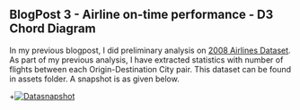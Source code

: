 ## BlogPost 3 - Airline on-time performance - D3 Chord Diagram

In my previous blogpost, I did preliminary analysis on [2008 Airlines Dataset](http://stat-computing.org/dataexpo/2009/the-data.html). As part of my previous analysis, I have extracted statistics with number of flights between each Origin-Destination City pair. This dataset can be found in assets folder. A snapshot is as given below.

+[![Datasnapshot](https://github.com/gnanapriyav/edav/tree/gh-pages/assets/Priya_assets/BlogPost3/Datasnapshot.png)](https://github.com/gnanapriyav/edav/tree/gh-pages/assets/Priya_assets/BlogPost3/Datasnapshot.png)


